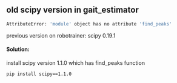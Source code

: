 ## old scipy version in gait_estimator
```bash
AttributeError: 'module' object has no attribute 'find_peaks'
```
previous version on robotrainer: scipy 0.19.1

#### Solution:
install scipy version 1.1.0 which has find_peaks function
```bash
pip install scipy==1.1.0
```